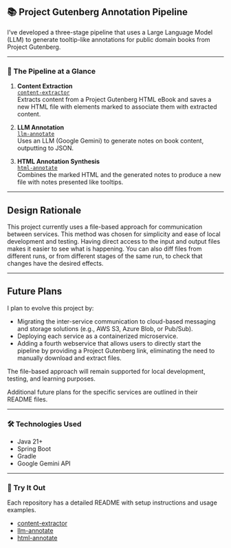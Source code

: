 ## 📚 Project Gutenberg Annotation Pipeline

I’ve developed a three-stage pipeline that uses a Large Language Model (LLM) to generate tooltip-like annotations for public domain books from Project Gutenberg.

---

### 🔗 The Pipeline at a Glance

1. **Content Extraction**  
   [`content-extractor`](https://github.com/gsmedley213/content-extractor)  
   Extracts content from a Project Gutenberg HTML eBook and saves a new HTML file with elements marked to associate them with extracted content.
   
3. **LLM Annotation**  
   [`llm-annotate`](https://github.com/gsmedley213/llm-annotate)  
   Uses an LLM (Google Gemini) to generate notes on book content, outputting to JSON.

4. **HTML Annotation Synthesis**  
   [`html-annotate`](https://github.com/gsmedley213/html-annotate)  
   Combines the marked HTML and the generated notes to produce a new file with notes presented like tooltips.

---

## Design Rationale

This project currently uses a file-based approach for communication between services. This method was chosen for simplicity and ease of local development and testing. Having direct access to the input and output files makes it easier to see what is happening. You can also diff files from different runs, or from different stages of the same run, to check that changes have the desired effects.

---

## Future Plans

I plan to evolve this project by:
- Migrating the inter-service communication to cloud-based messaging and storage solutions (e.g., AWS S3, Azure Blob, or Pub/Sub).
- Deploying each service as a containerized microservice.
- Adding a fourth webservice that allows users to directly start the pipeline by providing a Project Gutenberg link, eliminating the need to manually download and extract files.

The file-based approach will remain supported for local development, testing, and learning purposes.

Additional future plans for the specific services are outlined in their README files.

---

### 🛠️ Technologies Used

- Java 21+
- Spring Boot
- Gradle
- Google Gemini API

---

### 🚀 Try It Out

Each repository has a detailed README with setup instructions and usage examples.  

- [content-extractor](https://github.com/gsmedley213/content-extractor)
- [llm-annotate](https://github.com/gsmedley213/llm-annotate)
- [html-annotate](https://github.com/gsmedley213/html-annotate)
